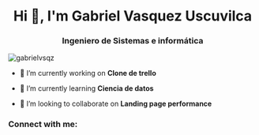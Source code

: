 <h1 align="center">Hi 👋, I'm Gabriel Vasquez Uscuvilca</h1>
<h3 align="center">Ingeniero de Sistemas e informática</h3>

<p align="left"> <img src="https://komarev.com/ghpvc/?username=gabrielvsqz&label=Profile%20views&color=0e75b6&style=flat" alt="gabrielvsqz" /> </p>

- 🔭 I’m currently working on **Clone de trello**

- 🌱 I’m currently learning **Ciencia de datos**

- 👯 I’m looking to collaborate on **Landing page performance**

<h3 align="left">Connect with me:</h3>
<p align="left">
</p>


